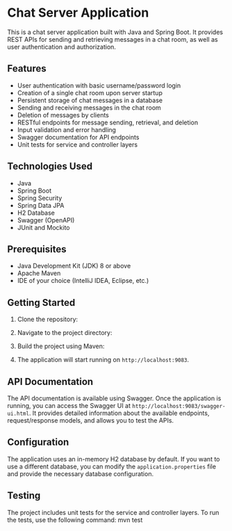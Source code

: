 # Chat Server Application

This is a chat server application built with Java and Spring Boot. It provides REST APIs for sending and retrieving messages in a chat room, as well as user authentication and authorization.

## Features

- User authentication with basic username/password login
- Creation of a single chat room upon server startup
- Persistent storage of chat messages in a database
- Sending and receiving messages in the chat room
- Deletion of messages by clients
- RESTful endpoints for message sending, retrieval, and deletion
- Input validation and error handling
- Swagger documentation for API endpoints
- Unit tests for service and controller layers

## Technologies Used

- Java
- Spring Boot
- Spring Security
- Spring Data JPA
- H2 Database
- Swagger (OpenAPI)
- JUnit and Mockito

## Prerequisites

- Java Development Kit (JDK) 8 or above
- Apache Maven
- IDE of your choice (IntelliJ IDEA, Eclipse, etc.)

## Getting Started

1. Clone the repository:
2. Navigate to the project directory:
3. Build the project using Maven:

5. The application will start running on `http://localhost:9083`.

## API Documentation

The API documentation is available using Swagger. Once the application is running, you can access the Swagger UI at `http://localhost:9083/swagger-ui.html`. It provides detailed information about the available endpoints, request/response models, and allows you to test the APIs.

## Configuration

The application uses an in-memory H2 database by default. If you want to use a different database, you can modify the `application.properties` file and provide the necessary database configuration.

## Testing

The project includes unit tests for the service and controller layers. To run the tests, use the following command: mvn test
